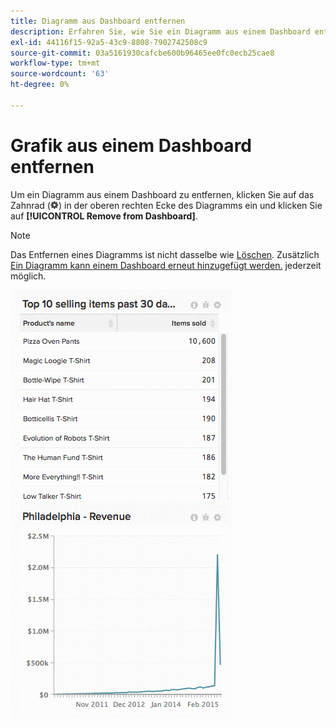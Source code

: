 ```yaml
---
title: Diagramm aus Dashboard entfernen
description: Erfahren Sie, wie Sie ein Diagramm aus einem Dashboard entfernen.
exl-id: 44116f15-92a5-43c9-8808-7902742508c9
source-git-commit: 03a5161930cafcbe600b96465ee0fc0ecb25cae8
workflow-type: tm+mt
source-wordcount: '63'
ht-degree: 0%

---
```


# Grafik aus einem Dashboard entfernen

Um ein Diagramm aus einem Dashboard zu entfernen, klicken Sie auf das Zahnrad (![](../../assets/gear-icon.png)) in der oberen rechten Ecke des Diagramms ein und klicken Sie auf **[!UICONTROL Remove from Dashboard]**.

>[!NOTE]
>
>Das Entfernen eines Diagramms ist nicht dasselbe wie [Löschen](../../data-user/dashboards/delete-chart.md). Zusätzlich [Ein Diagramm kann einem Dashboard erneut hinzugefügt werden.](../../data-user/dashboards/add-charts-dashboard.md) jederzeit möglich.

![Diagramm entfernen](../../assets/Removing_Charts_from_Dashboards.gif)
